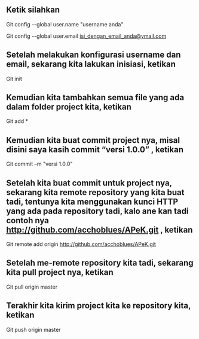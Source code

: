 ## Ketik silahkan 

 Git config --global user.name "username anda" 

 Git config --global user.email isi_dengan_email_anda@ymail.com 

## Setelah melakukan konfigurasi username dan email, sekarang kita lakukan inisiasi, ketikan

 Git init 

## Kemudian kita tambahkan semua file yang ada dalam folder project kita, ketikan

 Git add * 

## Kemudian kita buat commit project nya, misal disini saya kasih commit “versi 1.0.0” , ketikan

 Git commit –m "versi 1.0.0" 

## Setelah kita buat commit untuk project nya, sekarang kita remote repository yang kita buat tadi, tentunya kita menggunakan kunci HTTP yang ada pada repository tadi, kalo ane kan tadi contoh nya http://github.com/acchoblues/APeK.git , ketikan

 Git remote add origin http://github.com/acchoblues/APeK.git 

## Setelah me-remote repository kita tadi, sekarang kita pull project nya, ketikan

 Git pull origin master 

## Terakhir kita kirim project kita ke repository kita, ketikan

 Git push origin master 
